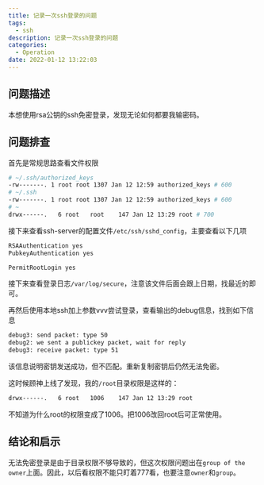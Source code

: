 ```yaml
---
title: 记录一次ssh登录的问题
tags:
  - ssh
description: 记录一次ssh登录的问题
categories:
  - Operation
date: 2022-01-12 13:22:03
---
```


## 问题描述

本想使用rsa公钥的ssh免密登录，发现无论如何都要我输密码。

## 问题排查

首先是常规思路查看文件权限

```bash
# ~/.ssh/authorized_keys
-rw-------. 1 root root 1307 Jan 12 12:59 authorized_keys # 600
# ~/.ssh
-rw-------. 1 root root 1307 Jan 12 12:59 authorized_keys # 600
# ~
drwx------.   6 root   root    147 Jan 12 13:29 root # 700

```

接下来查看ssh-server的配置文件`/etc/ssh/sshd_config`，主要查看以下几项
```bash
RSAAuthentication yes
PubkeyAuthentication yes

PermitRootLogin yes
```

接下来查看登录日志`/var/log/secure`，注意该文件后面会跟上日期，找最近的即可。

再然后使用本地ssh加上参数vvv尝试登录，查看输出的debug信息，找到如下信息
```bash
debug3: send packet: type 50
debug2: we sent a publickey packet, wait for reply
debug3: receive packet: type 51
```
该信息说明密钥发送成功，但不匹配。重新复制密钥后仍然无法免密。

这时候顾神上线了发现，我的`/root`目录权限是这样的：
```bash
drwx------.   6 root   1006    147 Jan 12 13:29 root
```

不知道为什么root的权限变成了1006。把1006改回root后可正常使用。

## 结论和启示
无法免密登录是由于目录权限不够导致的，但这次权限问题出在`group of the owner`上面。因此，以后看权限不能只盯着777看，也要注意`owner`和`group`。
